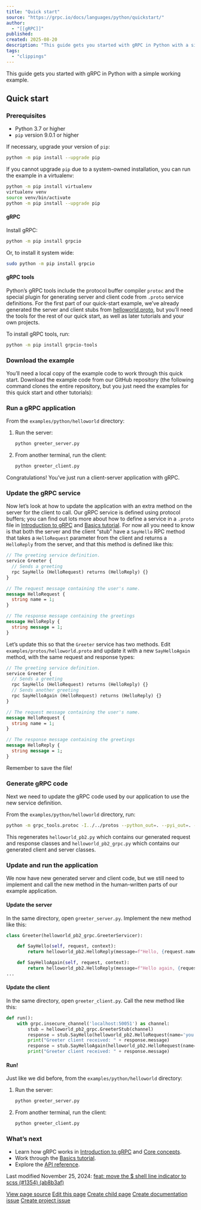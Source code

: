 ```yaml
---
title: "Quick start"
source: "https://grpc.io/docs/languages/python/quickstart/"
author:
  - "[[gRPC]]"
published:
created: 2025-08-20
description: "This guide gets you started with gRPC in Python with a simple working example."
tags:
  - "clippings"
---
```

This guide gets you started with gRPC in Python with a simple working example.

## Quick start

### Prerequisites

- Python 3.7 or higher
- `pip` version 9.0.1 or higher

If necessary, upgrade your version of `pip`:

```sh
python -m pip install --upgrade pip
```

If you cannot upgrade `pip` due to a system-owned installation, you can run the example in a virtualenv:

```sh
python -m pip install virtualenv
virtualenv venv
source venv/bin/activate
python -m pip install --upgrade pip
```

#### gRPC

Install gRPC:

```sh
python -m pip install grpcio
```

Or, to install it system wide:

```sh
sudo python -m pip install grpcio
```

#### gRPC tools

Python’s gRPC tools include the protocol buffer compiler `protoc` and the special plugin for generating server and client code from `.proto` service definitions. For the first part of our quick-start example, we’ve already generated the server and client stubs from [helloworld.proto](https://github.com/grpc/grpc/tree/v1.74.0/examples/protos/helloworld.proto), but you’ll need the tools for the rest of our quick start, as well as later tutorials and your own projects.

To install gRPC tools, run:

```sh
python -m pip install grpcio-tools
```

### Download the example

You’ll need a local copy of the example code to work through this quick start. Download the example code from our GitHub repository (the following command clones the entire repository, but you just need the examples for this quick start and other tutorials):

### Run a gRPC application

From the `examples/python/helloworld` directory:

1. Run the server:
	```sh
	python greeter_server.py
	```
2. From another terminal, run the client:
	```sh
	python greeter_client.py
	```

Congratulations! You’ve just run a client-server application with gRPC.

### Update the gRPC service

Now let’s look at how to update the application with an extra method on the server for the client to call. Our gRPC service is defined using protocol buffers; you can find out lots more about how to define a service in a `.proto` file in [Introduction to gRPC](https://grpc.io/docs/what-is-grpc/introduction/) and [Basics tutorial](https://grpc.io/docs/languages/python/basics/). For now all you need to know is that both the server and the client “stub” have a `SayHello` RPC method that takes a `HelloRequest` parameter from the client and returns a `HelloReply` from the server, and that this method is defined like this:

```proto
// The greeting service definition.
service Greeter {
  // Sends a greeting
  rpc SayHello (HelloRequest) returns (HelloReply) {}
}

// The request message containing the user's name.
message HelloRequest {
  string name = 1;
}

// The response message containing the greetings
message HelloReply {
  string message = 1;
}
```

Let’s update this so that the `Greeter` service has two methods. Edit `examples/protos/helloworld.proto` and update it with a new `SayHelloAgain` method, with the same request and response types:

```proto
// The greeting service definition.
service Greeter {
  // Sends a greeting
  rpc SayHello (HelloRequest) returns (HelloReply) {}
  // Sends another greeting
  rpc SayHelloAgain (HelloRequest) returns (HelloReply) {}
}

// The request message containing the user's name.
message HelloRequest {
  string name = 1;
}

// The response message containing the greetings
message HelloReply {
  string message = 1;
}
```

Remember to save the file!

### Generate gRPC code

Next we need to update the gRPC code used by our application to use the new service definition.

From the `examples/python/helloworld` directory, run:

```sh
python -m grpc_tools.protoc -I../../protos --python_out=. --pyi_out=. --grpc_python_out=. ../../protos/helloworld.proto
```

This regenerates `helloworld_pb2.py` which contains our generated request and response classes and `helloworld_pb2_grpc.py` which contains our generated client and server classes.

### Update and run the application

We now have new generated server and client code, but we still need to implement and call the new method in the human-written parts of our example application.

#### Update the server

In the same directory, open `greeter_server.py`. Implement the new method like this:

```py
class Greeter(helloworld_pb2_grpc.GreeterServicer):

    def SayHello(self, request, context):
        return helloworld_pb2.HelloReply(message=f"Hello, {request.name}!")

    def SayHelloAgain(self, request, context):
        return helloworld_pb2.HelloReply(message=f"Hello again, {request.name}!")
...
```

#### Update the client

In the same directory, open `greeter_client.py`. Call the new method like this:

```py
def run():
    with grpc.insecure_channel('localhost:50051') as channel:
        stub = helloworld_pb2_grpc.GreeterStub(channel)
        response = stub.SayHello(helloworld_pb2.HelloRequest(name='you'))
        print("Greeter client received: " + response.message)
        response = stub.SayHelloAgain(helloworld_pb2.HelloRequest(name='you'))
        print("Greeter client received: " + response.message)
```

#### Run!

Just like we did before, from the `examples/python/helloworld` directory:

1. Run the server:
	```sh
	python greeter_server.py
	```
2. From another terminal, run the client:
	```sh
	python greeter_client.py
	```

### What’s next

- Learn how gRPC works in [Introduction to gRPC](https://grpc.io/docs/what-is-grpc/introduction/) and [Core concepts](https://grpc.io/docs/what-is-grpc/core-concepts/).
- Work through the [Basics tutorial](https://grpc.io/docs/languages/python/basics/).
- Explore the [API reference](https://grpc.io/docs/languages/python/api).

Last modified November 25, 2024: [feat: move the $ shell line indicator to scss (#1354) (ab8b3af)](https://github.com/grpc/grpc.io/commit/ab8b3af6ddfccb1995e1a06367593b14972aaf4b)

[View page source](https://github.com/grpc/grpc.io/tree/main/content/en/docs/languages/python/quickstart.md) [Edit this page](https://github.com/grpc/grpc.io/edit/main/content/en/docs/languages/python/quickstart.md) [Create child page](https://github.com/grpc/grpc.io/new/main/content/en/docs/languages/python/quickstart.md?filename=change-me.md&value=---%0Atitle%3A+%22Long+Page+Title%22%0AlinkTitle%3A+%22Short+Nav+Title%22%0Aweight%3A+100%0Adescription%3A+%3E-%0A+++++Page+description+for+heading+and+indexes.%0A---%0A%0A%23%23+Heading%0A%0AEdit+this+template+to+create+your+new+page.%0A%0A%2A+Give+it+a+good+name%2C+ending+in+%60.md%60+-+e.g.+%60getting-started.md%60%0A%2A+Edit+the+%22front+matter%22+section+at+the+top+of+the+page+%28weight+controls+how+its+ordered+amongst+other+pages+in+the+same+directory%3B+lowest+number+first%29.%0A%2A+Add+a+good+commit+message+at+the+bottom+of+the+page+%28%3C80+characters%3B+use+the+extended+description+field+for+more+detail%29.%0A%2A+Create+a+new+branch+so+you+can+preview+your+new+file+and+request+a+review+via+Pull+Request.%0A) [Create documentation issue](https://github.com/grpc/grpc.io/issues/new?title=Quick%20start) [Create project issue](https://github.com/grpc/grpc.io/issues/new)